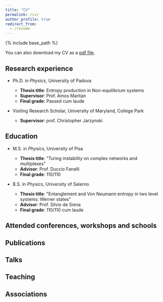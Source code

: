 ```yaml
---
title: "CV"
permalink: /cv/
author_profile: true
redirect_from:
  - /resume
---
```


{% include base_path %}

You can also download my CV as a [pdf file](/files/CV_Pacciani.pdf).

## Research experience
* Ph.D. in *Physics*, University of Padova
  * **Thesis title**: Entropy production in Non-equilibrium systems
  * **Supervisor**: Prof. Amos Maritan
  * **Final grade**: Passed cum laude
  
* Visiting Research Scholar, University of Maryland, College Park
  * **Supervisor**: prof. Christopher Jarzynski

## Education
* M.S. in *Physics*, University of Pisa
  * **Thesis title**: "Turing instability on complex networks and multiplexes"
  * **Advisor**: Prof. Duccio Fanelli
  * **Final grade**: 110/110

* B.S. in *Physics*, University of Salerno
  * **Thesis title**: "Entanglement and Von Neumann entropy in two level systems: Werner states"
  * **Advisor**: Prof. Silvio de Siena
  * **Final grade**: 110/110 cum laude

## Attended conferences, workshops and schools

## Publications

## Talks

## Teaching

## Associations
